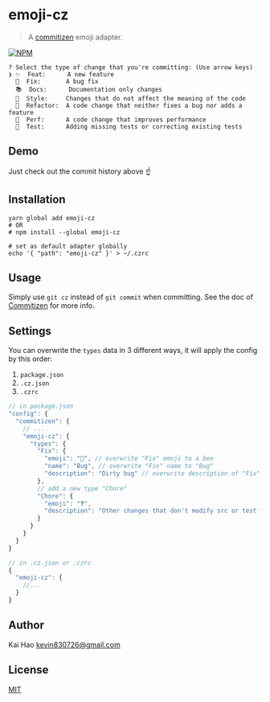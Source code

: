 # emoji-cz
> A [commitizen](https://github.com/commitizen/cz-cli) emoji adapter.

[![NPM](https://nodei.co/npm/emoji-cz.png?downloads=true&stars=true)](https://nodei.co/npm/emoji-cz/)

```
? Select the type of change that you're committing: (Use arrow keys)
❯ ✨  Feat:      A new feature
  🐛  Fix:       A bug fix
  📚  Docs:      Documentation only changes
  🎨  Style:     Changes that do not affect the meaning of the code
  🔨  Refactor:  A code change that neither fixes a bug nor adds a feature
  🚀  Perf:      A code change that improves performance
  🚨  Test:      Adding missing tests or correcting existing tests
```

## Demo
Just check out the commit history above :point_up:

## Installation
```
yarn global add emoji-cz
# OR
# npm install --global emoji-cz

# set as default adapter globally
echo '{ "path": "emoji-cz" }' > ~/.czrc
```

## Usage
Simply use `git cz` instead of `git commit` when committing. See the doc of [Commitizen](https://github.com/commitizen/cz-cli) for more info.

## Settings
You can overwrite the `types` data in 3 different ways, it will apply the config by this order:

1. `package.json`
2. `.cz.json`
3. `.czrc`

```js
// in package.json
"config": {
  "commitizen": {
    // ...
    "emoji-cz": {
      "types": {
        "Fix": {
          "emoji": "🐝", // overwrite "Fix" emoji to a bee
          "name": "Bug", // overwrite "Fix" name to "Bug"
          "description": "Dirty bug" // overwrite description of "Fix"
        },
        // add a new type "Chore"
        "Chore": {
          "emoji": "❓",
          "description": "Other changes that don't modify src or test files"
        }
      }
    }
  }
}

// in .cz.json or .czrc
{
  "emoji-cz": {
    //...
  }
}
```

## Author
Kai Hao <kevin830726@gmail.com>

## License
[MIT](LICENSE)
